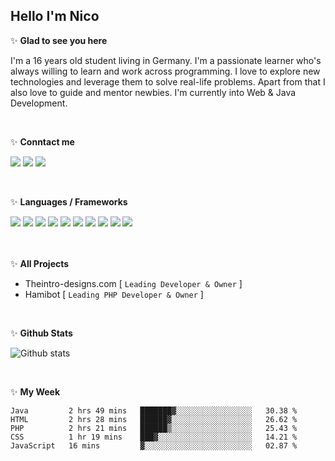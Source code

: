 <h2>Hello I'm Nico</h2>

✨ **Glad to see you here**

I'm a 16 years old student living in Germany. I'm a passionate learner who's always willing to learn and work across programming. I love to explore new technologies and leverage them to solve real-life problems. Apart from that I also love to guide and mentor newbies. I'm currently into Web & Java Development.

<br>

✨ **Conntact me**

<a href="https://github.com/nicosammito"><img src="https://img.shields.io/badge/-Github-blue?style=for-the-badge&logo=github&logoColor=white"/></a> <a href="https://discord.com/users/456437986238791701"><img src="https://img.shields.io/badge/-discord-blue?style=for-the-badge&logo=discord&logoColor=white"/></a> <a href="https://www.instagram.com/nico_sammito/"><img src="https://img.shields.io/badge/-instagram-blue?style=for-the-badge&logo=instagram&logoColor=white"/></a>

<br />

✨ **Languages / Frameworks**

<img src="https://img.shields.io/badge/-HTML-blue?style=for-the-badge&logo=html5&logoColor=white"/> <img src="https://img.shields.io/badge/-CSS-blue?style=for-the-badge&logo=CSS3&logoColor=white"/> <img src="https://img.shields.io/badge/-PHP-blue?style=for-the-badge&logo=PHP&logoColor=white"/> <img src="https://img.shields.io/badge/-Javascript-blue?style=for-the-badge&logo=javascript&logoColor=white"/>
<img src="https://img.shields.io/badge/-jQuery-blue?style=for-the-badge&logo=Jquery&logoColor=white"/> <img src="https://img.shields.io/badge/-Bootstrap-blue?style=for-the-badge&logo=Bootstrap&logoColor=white"/> <img src="https://img.shields.io/badge/-symphony-blue?style=for-the-badge&logo=symfony&logoColor=white"/> <img src="https://img.shields.io/badge/-Vue.JS-blue?style=for-the-badge&logo=vue.js&logoColor=white"/> <img src="https://img.shields.io/badge/-Java-blue?style=for-the-badge&logo=java&logoColor=white"/>
<img src="https://img.shields.io/badge/-mysql-blue?style=for-the-badge&logo=mysql&logoColor=white"/>

<br><br>
✨ **All Projects**

- Theintro-designs.com [ `Leading Developer & Owner` ]
- Hamibot [ `Leading PHP Developer & Owner` ]

<br>

✨ **Github Stats**

![Github stats](https://github-readme-stats.vercel.app/api?username=nicosammito&show_icons=true&hide_border=true&count_private=true)

<br>

✨ **My Week**

<!--START_SECTION:waka-->
```text
Java         2 hrs 49 mins   ███████▓░░░░░░░░░░░░░░░░░   30.38 % 
HTML         2 hrs 28 mins   ██████▓░░░░░░░░░░░░░░░░░░   26.62 % 
PHP          2 hrs 21 mins   ██████▒░░░░░░░░░░░░░░░░░░   25.43 % 
CSS          1 hr 19 mins    ███▓░░░░░░░░░░░░░░░░░░░░░   14.21 % 
JavaScript   16 mins         ▓░░░░░░░░░░░░░░░░░░░░░░░░   02.87 % 
```
<!--END_SECTION:waka-->
